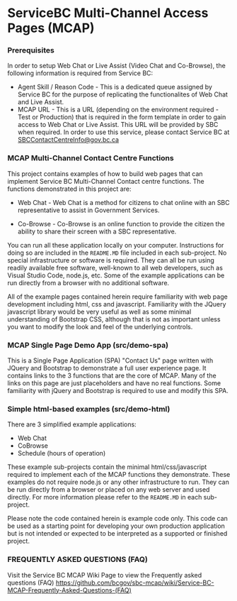 # ServiceBC Multi-Channel Access Pages (MCAP)

### Prerequisites

In order to setup Web Chat or Live Assist (Video Chat and Co-Browse), the following information is required from Service BC:
- Agent Skill / Reason Code - This is a dedicated queue assigned by Service BC for the purpose of replicating the functionalites of Web Chat and Live Assist.
- MCAP URL - This is a URL (depending on the environment required - Test or Production) that is required in the form template in order to gain access to Web Chat or Live Assist. This URL will be provided by SBC when required. In order to use this service, please contact Service BC at SBCContactCentreInfo@gov.bc.ca

### MCAP Multi-Channel Contact Centre Functions

This project contains examples of how to build web pages that can implement Service BC Multi-Channel Contact centre functions. The functions demonstrated in this project are:

- Web Chat - Web Chat is a method for citizens to chat online with an SBC representative to assist in Government Services.

- Co-Browse - Co-Browse is an online function to provide the citizen the ability to share their screen with a SBC representative.

You can run all these application locally on your computer. Instructions for doing so are included in the `README.MD` file included in each sub-project.  No special infrastructure or software is required. They can all be run using readily available free software, well-known to all web developers, such as Visual Studio Code, node.js, etc.  Some of the example applications can be run directly from a browser with no additional software.

All of the example pages contained herein require familiarity with web page development including html, css and javascript.  Familiarity with the JQuery javascript library would be very useful as well as some minimal understanding of Bootstrap CSS, although that is not as important unless you want to modify the look and feel of the underlying controls.

### MCAP Single Page Demo App (src/demo-spa)
  This is a Single Page Application (SPA) "Contact Us" page written with JQuery and Bootstrap to demonstrate a full user experience page.  It contains links to the 3 functions that are the core of MCAP.  Many of the links on this page are just placeholders and have no real functions.  Some familiarity with jQuery and Bootstrap is required to use and modify this SPA.

### Simple html-based examples (src/demo-html)
  There are 3 simplified example applications:
  - Web Chat
  - CoBrowse
  - Schedule (hours of operation)

These example sub-projects contain the minimal html/css/javascript required to implement each of the MCAP functions they demonstrate.  These examples do not require node.js or any other infrastructure to run.  They can be run directly from a browser or placed on any web server and used directly.  For more information please refer to the `README.MD` in each sub-project.

Please note the code contained herein is example code only. This code can be used as a starting 
point for developing your own production application but is not intended or expected to be 
interpreted as a supported or finished project. 


### FREQUENTLY ASKED QUESTIONS (FAQ) 

Visit the Service BC MCAP Wiki Page to view the Frequently asked questions (FAQ) https://github.com/bcgov/sbc-mcap/wiki/Service-BC-MCAP-Frequently-Asked-Questions-(FAQ)
